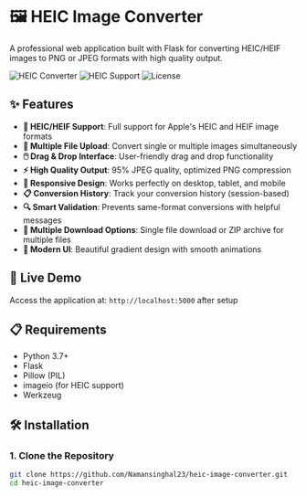 # 🖼️ HEIC Image Converter

A professional web application built with Flask for converting HEIC/HEIF images to PNG or JPEG formats with high quality output.

![HEIC Converter](https://img.shields.io/badge/Python-Flask-blue.svg)
![HEIC Support](https://img.shields.io/badge/HEIC-Supported-green.svg)
![License](https://img.shields.io/badge/License-MIT-yellow.svg)

## ✨ Features

- **🎯 HEIC/HEIF Support**: Full support for Apple's HEIC and HEIF image formats
- **📁 Multiple File Upload**: Convert single or multiple images simultaneously
- **🖱️ Drag & Drop Interface**: User-friendly drag and drop functionality
- **⚡ High Quality Output**: 95% JPEG quality, optimized PNG compression
- **📱 Responsive Design**: Works perfectly on desktop, tablet, and mobile
- **📋 Conversion History**: Track your conversion history (session-based)
- **🔍 Smart Validation**: Prevents same-format conversions with helpful messages
- **💾 Multiple Download Options**: Single file download or ZIP archive for multiple files
- **🎨 Modern UI**: Beautiful gradient design with smooth animations

## 🚀 Live Demo

Access the application at: `http://localhost:5000` after setup

## 📋 Requirements

- Python 3.7+
- Flask
- Pillow (PIL)
- imageio (for HEIC support)
- Werkzeug

## 🛠️ Installation

### 1. Clone the Repository
```bash
git clone https://github.com/Namansinghal23/heic-image-converter.git
cd heic-image-converter